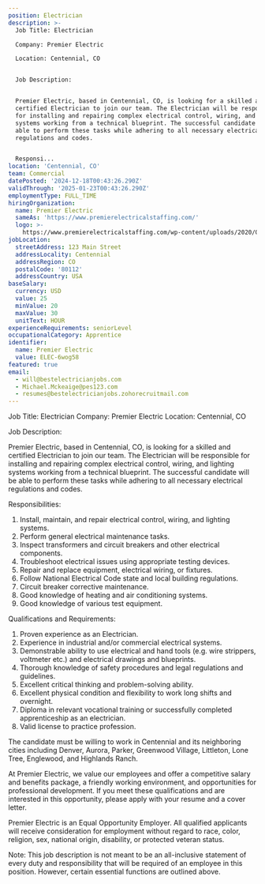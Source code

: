 ```yaml
---
position: Electrician
description: >-
  Job Title: Electrician

  Company: Premier Electric 

  Location: Centennial, CO


  Job Description:


  Premier Electric, based in Centennial, CO, is looking for a skilled and
  certified Electrician to join our team. The Electrician will be responsible
  for installing and repairing complex electrical control, wiring, and lighting
  systems working from a technical blueprint. The successful candidate will be
  able to perform these tasks while adhering to all necessary electrical
  regulations and codes.


  Responsi...
location: 'Centennial, CO'
team: Commercial
datePosted: '2024-12-18T00:43:26.290Z'
validThrough: '2025-01-23T00:43:26.290Z'
employmentType: FULL_TIME
hiringOrganization:
  name: Premier Electric
  sameAs: 'https://www.premierelectricalstaffing.com/'
  logo: >-
    https://www.premierelectricalstaffing.com/wp-content/uploads/2020/05/Premier-Electrical-Staffing-logo.png
jobLocation:
  streetAddress: 123 Main Street
  addressLocality: Centennial
  addressRegion: CO
  postalCode: '80112'
  addressCountry: USA
baseSalary:
  currency: USD
  value: 25
  minValue: 20
  maxValue: 30
  unitText: HOUR
experienceRequirements: seniorLevel
occupationalCategory: Apprentice
identifier:
  name: Premier Electric
  value: ELEC-6wog58
featured: true
email:
  - will@bestelectricianjobs.com
  - Michael.Mckeaige@pes123.com
  - resumes@bestelectricianjobs.zohorecruitmail.com
---
```




Job Title: Electrician
Company: Premier Electric 
Location: Centennial, CO

Job Description:

Premier Electric, based in Centennial, CO, is looking for a skilled and certified Electrician to join our team. The Electrician will be responsible for installing and repairing complex electrical control, wiring, and lighting systems working from a technical blueprint. The successful candidate will be able to perform these tasks while adhering to all necessary electrical regulations and codes.

Responsibilities:

1. Install, maintain, and repair electrical control, wiring, and lighting systems.
2. Perform general electrical maintenance tasks.
3. Inspect transformers and circuit breakers and other electrical components.
4. Troubleshoot electrical issues using appropriate testing devices.
5. Repair and replace equipment, electrical wiring, or fixtures.
6. Follow National Electrical Code state and local building regulations.
7. Circuit breaker corrective maintenance.
8. Good knowledge of heating and air conditioning systems.
9. Good knowledge of various test equipment.

Qualifications and Requirements:

1. Proven experience as an Electrician.
2. Experience in industrial and/or commercial electrical systems.
3. Demonstrable ability to use electrical and hand tools (e.g. wire strippers, voltmeter etc.) and electrical drawings and blueprints.
4. Thorough knowledge of safety procedures and legal regulations and guidelines.
5. Excellent critical thinking and problem-solving ability.
6. Excellent physical condition and flexibility to work long shifts and overnight.
7. Diploma in relevant vocational training or successfully completed apprenticeship as an electrician.
8. Valid license to practice profession.

The candidate must be willing to work in Centennial and its neighboring cities including Denver, Aurora, Parker, Greenwood Village, Littleton, Lone Tree, Englewood, and Highlands Ranch. 

At Premier Electric, we value our employees and offer a competitive salary and benefits package, a friendly working environment, and opportunities for professional development. If you meet these qualifications and are interested in this opportunity, please apply with your resume and a cover letter.

Premier Electric is an Equal Opportunity Employer. All qualified applicants will receive consideration for employment without regard to race, color, religion, sex, national origin, disability, or protected veteran status. 

Note: This job description is not meant to be an all-inclusive statement of every duty and responsibility that will be required of an employee in this position. However, certain essential functions are outlined above.
